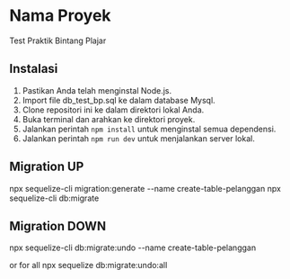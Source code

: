 # Nama Proyek

Test Praktik Bintang Plajar

## Instalasi

1. Pastikan Anda telah menginstal Node.js.
2. Import file db_test_bp.sql ke dalam database Mysql.
3. Clone repositori ini ke dalam direktori lokal Anda.
4. Buka terminal dan arahkan ke direktori proyek.
5. Jalankan perintah `npm install` untuk menginstal semua dependensi.
6. Jalankan perintah `npm run dev` untuk menjalankan server lokal.

## Migration UP

npx sequelize-cli migration:generate --name create-table-pelanggan
npx sequelize-cli db:migrate

## Migration DOWN

npx sequelize-cli db:migrate:undo --name create-table-pelanggan

or
for all
npx sequelize db:migrate:undo:all
